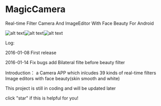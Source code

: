 # MagicCamera
Real-time Filter Camera And ImageEditor With Face Beauty For Android

![alt text](https://github.com/wuhaoyu1990/MagicCamera/blob/master/Screenshot_1.JPG)![alt text](https://github.com/wuhaoyu1990/MagicCamera/blob/master/Screenshot_2.JPG)![alt text](https://github.com/wuhaoyu1990/MagicCamera/blob/master/Screenshot_3.JPG)



Log:

2016-01-08
First release

2016-01-14
Fix bugs
add Bilateral filte before beauty filter

Introduction：
a Camera APP which inlcudes
39 kinds of real-time filters 
Image editors with face beauty(skin smooth and white)

This project is still in coding and will be updated later

click "star" if this is helpful for you!

